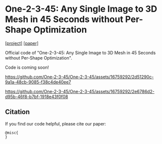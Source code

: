 # One-2-3-45: Any Single Image to 3D Mesh in 45 Seconds without Per-Shape Optimization
 [\[project\]](one-2-3-45.com) [\[paper\]]()  

Official code of "One-2-3-45: Any Single Image to 3D Mesh in 45 Seconds without Per-Shape Optimization".

Code is coming soon!



https://github.com/One-2-3-45/One-2-3-45/assets/16759292/2d51290c-9a1a-48cb-9085-f38c4de40ee7

https://github.com/One-2-3-45/One-2-3-45/assets/16759292/2e6786d2-d95b-46f8-b7bf-1918e43f0f08




## Citation

If you find our code helpful, please cite our paper:

```
@misc{
}
```
